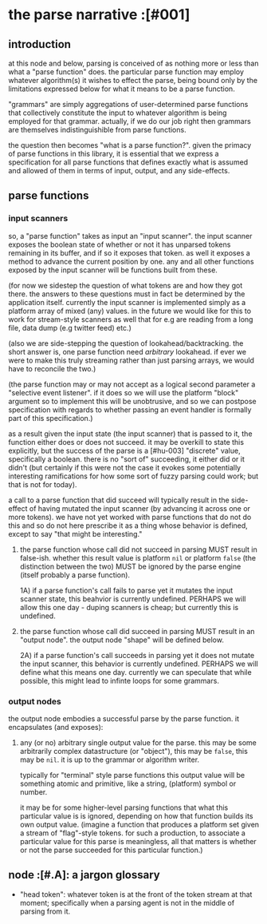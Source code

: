 # the parse narrative :[#001]

## introduction

at this node and below, parsing is conceived of as nothing more or less
than what a "parse function" does. the particular parse function may
employ whatever algorithm(s) it wishes to effect the parse, being bound
only by the limitations expressed below for what it means to be a parse
function.

"grammars" are simply aggregations of user-determined parse functions that
collectively constitute the input to whatever algorithm is being employed
for that grammar. actually, if we do our job right then grammars are
themselves indistinguishible from parse functions.

the question then becomes "what is a parse function?". given the primacy
of parse functions in this library, it is essential that we express a
specification for all parse functions that defines exactly what is assumed
and allowed of them in terms of input, output, and any side-effects.




## parse functions

### input scanners

so, a "parse function" takes as input an "input scanner". the input
scanner exposes the boolean state of whether or not it has unparsed
tokens remaining in its buffer, and if so it exposes that token. as well
it exposes a method to advance the current position by one. any and all
other functions exposed by the input scanner will be functions built
from these.

(for now we sidestep the question of what tokens are and how they got
there. the answers to these questions must in fact be determined by the
application itself. currently the input scanner is implemented simply as
a platform array of mixed (any) values. in the future we would like for
this to work for stream-style scanners as well that for e.g are reading
from a long file, data dump (e.g twitter feed) etc.)

(also we are side-stepping the question of lookahead/backtracking. the
short answer is, one parse function need *arbitrary* lookahead. if ever
we were to make this truly streaming rather than just parsing arrays, we
would have to reconcile the two.)

(the parse function may or may not accept as a logical second parameter a
"selective event listener". if it does so we will use the platform
"block" argument so to implement this will be unobtrusive, and so we can
postpose specification with regards to whether passing an event handler
is formally part of this specification.)

as a result given the input state (the input scanner) that is passed to it,
the function either does or does not succeed. it may be overkill to
state this explicitly, but the success of the parse is a [#hu-003]
"discrete" value, specifically a boolean. there is no "sort of"
succeeding, it either did or it didn't (but certainly if this were not
the case it evokes some potentially interesting ramifications for how
some sort of fuzzy parsing could work; but that is not for today).

a call to a parse function that did succeed will typically result in the
side-effect of having mutated the input scanner (by advancing it across
one or more tokens). we have not yet worked with parse functions that do
not do this and so do not here prescribe it as a thing whose behavior is
defined, except to say "that might be interesting."

1) the parse function whose call did not succeed in parsing MUST result in
   false-ish. whether this result value is platform `nil` or platform
   `false` (the distinction between the two) MUST be ignored by the
   parse engine (itself probably a parse function).

   1A) if a parse function's call fails to parse yet it mutates the
       input scanner state, this beahvior is currently undefined.
       PERHAPS we will allow this one day - duping scanners is cheap; but
       currently this is undefined.

2) the parse function whose call did succeed in parsing MUST result in
   an "output node". the output node "shape" will be defined below.

   2A) if a parse function's call succeeds in parsing yet it does not
       mutate the input scanner, this behavior is currently undefined.
       PERHAPS we will define what this means one day. currently we can
       speculate that while possible, this might lead to infinte loops
       for some grammars.




### output nodes

the output node embodies a successful parse by the parse function. it
encapsulates (and exposes):

  1) any (or no) arbitrary single output value for the parse. this may
     be some arbitrarily complex datastructure (or "object"), this may
     be `false`, this may be `nil`. it is up to the grammar or algorithm
     writer.

     typically for "terminal" style parse functions this output value
     will be something atomic and primitive, like a string, (platform)
     symbol or number.

     it may be for some higher-level parsing functions that what this
     particular value is is ignored, depending on how that function builds
     its own output value. (imagine a function that produces a platform set
     given a stream of "flag"-style tokens. for such a production,
     to associate a particular value for this parse is meaningless, all
     that matters is whether or not the parse succeeded for this
     particular function.)




## node :[#.A]: a jargon glossary

  + "head token": whatever token is at the front of the token stream at
    that moment; specifically when a parsing agent is not in the middle
    of parsing from it.
